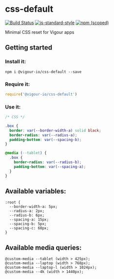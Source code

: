 # css-default

[![Build Status](https://api.travis-ci.org/vigour-io/css-default.svg)](https://travis-ci.org/vigour-io/css-default)
[![js-standard-style](https://img.shields.io/badge/code%20style-standard-brightgreen.svg)](http://standardjs.com/)
[![npm (scoped)](https://img.shields.io/npm/v/@vigour-io/css-default.svg)](https://github.com/vigour-io/css-default)

Minimal CSS reset for Vigour apps

## Getting started

### Install it:
```shell
npm i @vigour-io/css-default --save
```

### Require it:
```js
require('@vigour-io/css-default')
```

### Use it:
```css
/* CSS */

.box {
  border: var(--border-width-a) solid black;
  border-radius: var(--radius-a);
  padding-bottom: var(--spacing-b);
}

@media (--tablet) {
  .box {
    border-radius: var(--radius-b);
    padding-bottom: var(--spacing-a);
  }
}
```

## Available variables:

```
:root {
  --border-width-a: 5px;
  --radius-a: 2px;
  --radius-b: 6px;
  --spacing-a: 15px;
  --spacing-b: 5px;
  --spacing-c: 60px;
}
```

## Available media queries:

```
@custom-media --tablet (width > 425px);
@custom-media --laptop (width > 768px);
@custom-media --laptop-l (width > 1024px);
@custom-media --4k (width > 1440px);

```